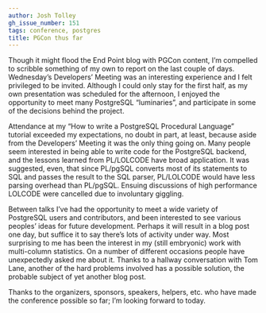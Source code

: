 ```yaml
---
author: Josh Tolley
gh_issue_number: 151
tags: conference, postgres
title: PGCon thus far
---
```




Though it might flood the End Point blog with PGCon content, I’m compelled to scribble something of my own to report on the last couple of days. Wednesday’s Developers’ Meeting was an interesting experience and I felt privileged to be invited. Although I could only stay for the first half, as my own presentation was scheduled for the afternoon, I enjoyed the opportunity to meet many PostgreSQL “luminaries”, and participate in some of the decisions behind the project.

Attendance at my “How to write a PostgreSQL Procedural Language” tutorial exceeded my expectations, no doubt in part, at least, because aside from the Developers’ Meeting it was the only thing going on. Many people seem interested in being able to write code for the PostgreSQL backend, and the lessons learned from PL/LOLCODE have broad application. It was suggested, even, that since PL/pgSQL converts most of its statements to SQL and passes the result to the SQL parser, PL/LOLCODE would have less parsing overhead than PL/pgSQL. Ensuing discussions of high performance LOLCODE were cancelled due to involuntary giggling.

Between talks I’ve had the opportunity to meet a wide variety of PostgreSQL users and contributors, and been interested to see various peoples’ ideas for future development. Perhaps it will result in a blog post one day, but suffice it to say there’s lots of activity under way. Most surprising to me has been the interest in my (still embryonic) work with multi-column statistics. On a number of different occasions people have unexpectedly asked me about it. Thanks to a hallway conversation with Tom Lane, another of the hard problems involved has a possible solution, the probable subject of yet another blog post.

Thanks to the organizers, sponsors, speakers, helpers, etc. who have made the conference possible so far; I’m looking forward to today.


